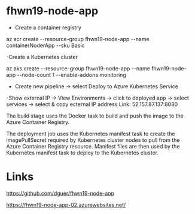 # fhwn19-node-app

- Create a container registry

az acr create --resource-group fhwn19-node-app --name containerNoderApp --sku Basic

-Create a Kubernetes cluster

az aks create --resource-group fhwn19-node-app --name fhwn19-node-app --node-count 1 --enable-addons monitoring

- Create new pipeline
-> select Deploy to Azure Kubernetes Service

-Show external IP
-> View Environments
    -> click to deployed app
        -> select services
            -> select & copy ecternal IP address
            Link: 52.157.87.137:8080


The build stage uses the Docker task to build and push the image to the Azure Container Registry.

The deployment job uses the Kubernetes manifest task to create the imagePullSecret required by Kubernetes cluster nodes to pull from the Azure Container Registry resource. Manifest files are then used by the Kubernetes manifest task to deploy to the Kubernetes cluster.

# Links


https://github.com/dguer/fhwn19-node-app

https://fhwn19-node-app-02.azurewebsites.net/

